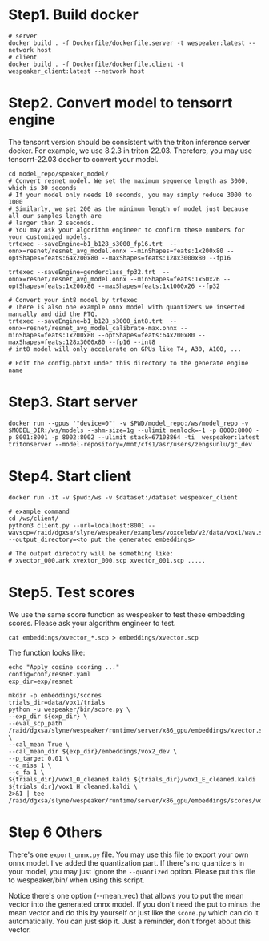# Step1. Build docker
 ```
 # server
 docker build . -f Dockerfile/dockerfile.server -t wespeaker:latest --network host
 # client
 docker build . -f Dockerfile/dockerfile.client -t wespeaker_client:latest --network host
 ```

# Step2. Convert model to tensorrt engine
The tensorrt version should be consistent with the triton inference server docker. For example,
we use 8.2.3 in triton 22.03. Therefore, you may use tensorrt-22.03 docker to convert your model.

 ```
cd model_repo/speaker_model/
# Convert resnet model. We set the maximum sequence length as 3000, which is 30 seconds
# If your model only needs 10 seconds, you may simply reduce 3000 to 1000
# Similarly, we set 200 as the minimum length of model just because all our samples length are
# larger than 2 seconds.
# You may ask your algorithm engineer to confirm these numbers for your customized models.
trtexec --saveEngine=b1_b128_s3000_fp16.trt  --onnx=resnet/resnet_avg_model.onnx --minShapes=feats:1x200x80 --optShapes=feats:64x200x80 --maxShapes=feats:128x3000x80 --fp16 

trtexec --saveEngine=genderclass_fp32.trt  --onnx=resnet/resnet_avg_model.onnx --minShapes=feats:1x50x26 --optShapes=feats:1x200x80 --maxShapes=feats:1x1000x26 --fp32

# Convert your int8 model by trtexec
# There is also one example onnx model with quantizers we inserted manually and did the PTQ.
trtexec --saveEngine=b1_b128_s3000_int8.trt  --onnx=resnet/resnet_avg_model_calibrate-max.onnx --minShapes=feats:1x200x80 --optShapes=feats:64x200x80 --maxShapes=feats:128x3000x80 --fp16 --int8
# int8 model will only accelerate on GPUs like T4, A30, A100, ...

# Edit the config.pbtxt under this directory to the generate engine name
```
 
# Step3. Start server
 ```
 docker run --gpus '"device=0"' -v $PWD/model_repo:/ws/model_repo -v $MODEL_DIR:/ws/models --shm-size=1g --ulimit memlock=-1 -p 8000:8000 -p 8001:8001 -p 8002:8002 --ulimit stack=67108864 -ti  wespeaker:latest
 tritonserver --model-repository=/mnt/cfs1/asr/users/zengsunlu/gc_dev
 ```
 
# Step4. Start client
```
docker run -it -v $pwd:/ws -v $dataset:/dataset wespeaker_client

# example command
cd /ws/client/
python3 client.py --url=localhost:8001 --wavscp=/raid/dgxsa/slyne/wespeaker/examples/voxceleb/v2/data/vox1/wav.scp --output_directory=<to put the generated embeddings>

# The output direcotry will be something like:
# xvector_000.ark xvextor_000.scp xvector_001.scp .....

```

# Step5. Test scores
We use the same score function as wespeaker to test these embedding scores.
Please ask your algorithm engineer to test.
```
cat embeddings/xvector_*.scp > embeddings/xvector.scp
```
The function looks like:
```
echo "Apply cosine scoring ..."
config=conf/resnet.yaml
exp_dir=exp/resnet

mkdir -p embeddings/scores
trials_dir=data/vox1/trials
python -u wespeaker/bin/score.py \
--exp_dir ${exp_dir} \
--eval_scp_path /raid/dgxsa/slyne/wespeaker/runtime/server/x86_gpu/embeddings/xvector.scp \
--cal_mean True \
--cal_mean_dir ${exp_dir}/embeddings/vox2_dev \
--p_target 0.01 \
--c_miss 1 \
--c_fa 1 \
${trials_dir}/vox1_O_cleaned.kaldi ${trials_dir}/vox1_E_cleaned.kaldi ${trials_dir}/vox1_H_cleaned.kaldi \
2>&1 | tee /raid/dgxsa/slyne/wespeaker/runtime/server/x86_gpu/embeddings/scores/vox1_cos_result
```


# Step 6  Others
There's one ```export_onnx.py``` file. You may use this file to export your own onnx model.
I've added the quantization part. If there's no quantizers in your model, you may just ignore the
`--quantized` option.
Please put this file to wespeaker/bin/ when using this script.

Notice there's one option (--mean_vec) that allows you to put the mean vector into the generated onnx model.
If you don't need the put to minus the mean vector and do this by yourself or just like the `score.py` which can do it automatically. You can just skip it. Just a reminder, don't forget about this vector.
